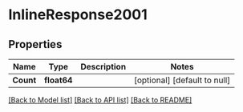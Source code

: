 # InlineResponse2001

## Properties
Name | Type | Description | Notes
------------ | ------------- | ------------- | -------------
**Count** | **float64** |  | [optional] [default to null]

[[Back to Model list]](../README.md#documentation-for-models) [[Back to API list]](../README.md#documentation-for-api-endpoints) [[Back to README]](../README.md)


